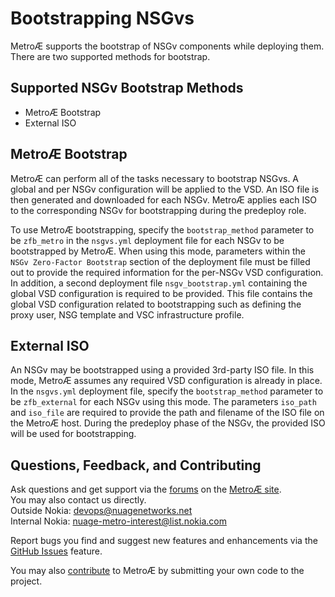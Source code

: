 # Bootstrapping NSGvs

MetroÆ supports the bootstrap of NSGv components while deploying them.  There are two supported methods for bootstrap.

## Supported NSGv Bootstrap Methods
* MetroÆ Bootstrap
* External ISO

## MetroÆ Bootstrap
MetroÆ can perform all of the tasks necessary to bootstrap NSGvs.  A global and per NSGv configuration will be applied to the VSD.  An ISO file is then generated and downloaded for each NSGv.  MetroÆ applies each ISO to the corresponding NSGv for bootstrapping during the predeploy role.

To use MetroÆ bootstrapping, specify the `bootstrap_method` parameter to be `zfb_metro` in the `nsgvs.yml` deployment file for each NSGv to be bootstrapped by MetroÆ.  When using this mode, parameters within the `NSGv Zero-Factor Bootstrap` section of the deployment file must be filled out to provide the required information for the per-NSGv VSD configuration.  In addition, a second deployment file `nsgv_bootstrap.yml` containing the global VSD configuration is required to be provided.  This file contains the global VSD configuration related to bootstrapping such as defining the proxy user, NSG template and VSC infrastructure profile.

## External ISO
An NSGv may be bootstrapped using a provided 3rd-party ISO file.  In this mode, MetroÆ assumes any required VSD configuration is already in place.  In the `nsgvs.yml` deployment file, specify the `bootstrap_method` parameter to be `zfb_external` for each NSGv using this mode.  The parameters `iso_path` and `iso_file` are required to provide the path and filename of the ISO file on the MetroÆ host.  During the predeploy phase of the NSGv, the provided ISO will be used for bootstrapping.

## Questions, Feedback, and Contributing  
Ask questions and get support via the [forums](https://devops.nuagenetworks.net/forums/) on the [MetroÆ site](https://devops.nuagenetworks.net/).  
You may also contact us directly.  
  Outside Nokia: [devops@nuagenetworks.net](mailto:deveops@nuagenetworks.net "send email to nuage-metro project")  
  Internal Nokia: [nuage-metro-interest@list.nokia.com](mailto:nuage-metro-interest@list.nokia.com "send email to nuage-metro project")

Report bugs you find and suggest new features and enhancements via the [GitHub Issues](https://github.com/nuagenetworks/nuage-metro/issues "nuage-metro issues") feature.

You may also [contribute](../CONTRIBUTING.md) to MetroÆ by submitting your own code to the project.
